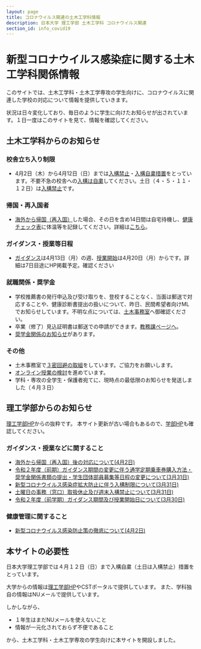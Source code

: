 ```yaml
---
layout: page
title: コロナウイルス関連の土木工学科情報
description: 日本大学 理工学部 土木工学科 コロナウイルス関連
section_id: info_covid19
---
```

# 新型コロナウイルス感染症に関する土木工学科関係情報

このサイトでは、土木工学科・土木工学専攻の学生向けに、コロナウイルスに関連した学校の対応について情報を提供していきます。

状況は日々変化しており、毎日のように学生に向けたお知らせが出されています。１日一度はこのサイトを見て、情報を確認してください。

## 土木工学科からのお知らせ

### 校舎立ち入り制限
* 4月2日（木）から4月12日（日）までは[入構禁止][nyukokinshi]・[入構自粛措置][nyukoseigen]をとっています。不要不急の校舎への[入構は自粛][nyukoseigen]してください。土日（４・５・１１・１２日）は[入構禁止][nyukokinshi]です。

### 帰国・再入国者
* [海外から帰国（再入国）][backtojapan]した場合、その日を含め14日間は自宅待機し、[健康チェック表][healthcheck]に体温等を記録してください。詳細は[こちら][backtojapan]。

### ガイダンス・授業等日程
* [ガイダンス][guidance]は4月13日（月）の週、[授業開始][guidance]は4月20日（月）からです。詳細は7日目途にHP掲載予定。確認ください

### 就職関係・奨学金
* 学校推薦書の発行申込及び受け取りを、登校することなく、当面は郵送で対応することや、健康診断書提出の扱いについて、昨日、民間希望者向けMLでお知らせしています。不明な点については、[土木事務室][jimushitu]へ御確認ください。
* 卒業（修了）見込証明書は郵送での申請ができます。[教務課ページへ][kyoumu]。
* [奨学金関係のお知らせ][shougakukin]があります。

### その他
* 土木事務室で[３密回避の取組](3mitu_taisaku)をしています。ご協力をお願いします。
* [オンライン授業の検討](online_lecture)を進めています。
* 学科・専攻の全学生・保護者宛てに、現時点の最低限のお知らせを発送しました（４月３日）

## 理工学部からのお知らせ

[理工学部HP][csthp]からの抜粋です。
本サイト更新が古い場合もあるので、[学部HP](https://www.cst.nihon-u.ac.jp/info_covid19/)も確認してください。

### ガイダンス・授業などに関すること
* [海外から帰国（再入国）後の対応について(4月2日)][backtojapan]
* [令和２年度（前期）ガイダンス期間の変更に伴う通学定期乗車券購入方法・奨学金関係書類の提出・学生団体部員募集等日程の変更について(3月31日)][shougakukin]
* [新型コロナウイルス感染症拡大防止に伴う入構制限について(3月31日)][nyukoseigen]
* [土曜日の事務（窓口）取扱休止及び週末入構禁止について(3月31日)][nyukokinshi]
* [令和２年度（前学期）ガイダンス期間及び授業開始日について(3月30日)][guidance]

### 健康管理に関すること
* [新型コロナウイルス感染防止策の徹底について(4月2日)][infection_prevention]


## 本サイトの必要性

日本大学理工学部では４月１２日（日）まで入構自粛（土日は入構禁止）措置をとっています。

大学からの情報は[理工学部HP][csthp]やCSTポータルで提供しています。
また、学科独自の情報はNUメールで提供しています。

しかしながら、
* １年生はまだNUメールを使えないこと
* 情報が一元化されておらず不便であること

から、土木工学科・土木工学専攻の学生向けに本サイトを開設しました。

[csthp]: https://www.cst.nihon-u.ac.jp/info_covid19/
[nyukoseigen]: https://www.cst.nihon-u.ac.jp/news/detail/20200331_562.html
[nyukokinshi]: https://www.cst.nihon-u.ac.jp/news/detail/20200331_561.html
[backtojapan]: https://www.cst.nihon-u.ac.jp/news/detail/20200402_566.html
[healthcheck]: https://www.cst.nihon-u.ac.jp/info_covid19/pdf/20200401.pdf
[guidance]: https://www.cst.nihon-u.ac.jp/news/detail/20200330_560.html
[shougakukin]: https://www.cst.nihon-u.ac.jp/news/detail/20200331_563.html
[infection_prevention]: https://www.cst.nihon-u.ac.jp/news/detail/20200402_567.html
[jimushitu]: http://www.civil.cst.nihon-u.ac.jp/contact/
[kyoumu]: https://www.cst.nihon-u.ac.jp/campuslife/support/certification_g.html
